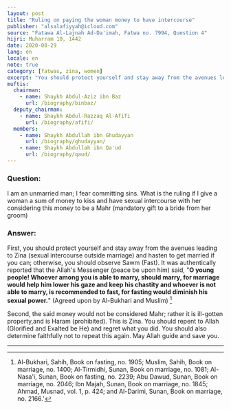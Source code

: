 ```yaml
---
layout: post
title: "Ruling on paying the woman money to have intercourse"
publisher: "alsalafiyyah@icloud.com"
source: "Fatawa Al-Lajnah Ad-Da'imah, Fatwa no. 7994, Question 4"
hijri: Muharram 10, 1442
date: 2020-08-29
lang: en
locale: en
note: true
category: [fatwas, zina, women]
excerpt: "You should protect yourself and stay away from the avenues leading to Zina and hasten to get married if you can; otherwise, you should observe fast."
muftis:
  chairman: 
    - name: Shaykh Abdul-Aziz ibn Baz
      url: /biography/binbaz/
  deputy_chairman:
    - name: Shaykh Abdul-Razzaq Al-Afifi
      url: /biography/afifi/
  members: 
    - name: Shaykh Abdullah ibn Ghudayyan
      url: /biography/ghudayyan/
    - name: Shaykh Abdullah ibn Qa'ud
      url: /biography/qaud/
---
```


### Question: 
I am an unmarried man; I fear committing sins. What is the ruling if I give a woman a sum of money to kiss and have sexual intercourse with her considering this money to be a Mahr (mandatory gift to a bride from her groom)

### Answer:
First, you should protect yourself and stay away from the avenues leading to Zina (sexual intercourse outside marriage) and hasten to get married if you can; otherwise, you should observe Sawm (Fast). It was authentically reported that the Allah's Messenger (peace be upon him) said, "**O young people! Whoever among you is able to marry, should marry, for marriage would help him lower his gaze and keep his chastity and whoever is not able to marry, is recommended to fast, for fasting would diminish his sexual power.**" (Agreed upon by Al-Bukhari and Muslim) [^1]

Second, the said money would not be considered Mahr; rather it is ill-gotten property,and is Haram (prohibited). This is Zina. You should repent to Allah (Glorified and Exalted be He) and regret what you did. You should also determine faithfully not to repeat this again. May Allah guide and save you.

---
[^1]: Al-Bukhari, Sahih, Book on fasting, no. 1905; Muslim, Sahih, Book on marriage, no. 1400; Al-Tirmidhi, Sunan, Book on marriage, no. 1081; Al-Nasa'i, Sunan, Book on fasting, no. 2239; Abu Dawud, Sunan, Book on marriage, no. 2046; Ibn Majah, Sunan, Book on marriage, no. 1845; Ahmad, Musnad, vol. 1, p. 424; and Al-Darimi, Sunan, Book on marriage, no. 2166.'
